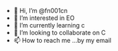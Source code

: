 - 👋 Hi, I’m @fn001cn
- 👀 I’m interested in EO
- 🌱 I’m currently learning c
- 💞️ I’m looking to collaborate on C
- 📫 How to reach me ...by  my email

<!---
fn001cn/fn001cn is a ✨ special ✨ repository because its `README.md` (this file) appears on your GitHub profile.
You can click the Preview link to take a look at your changes.
--->

